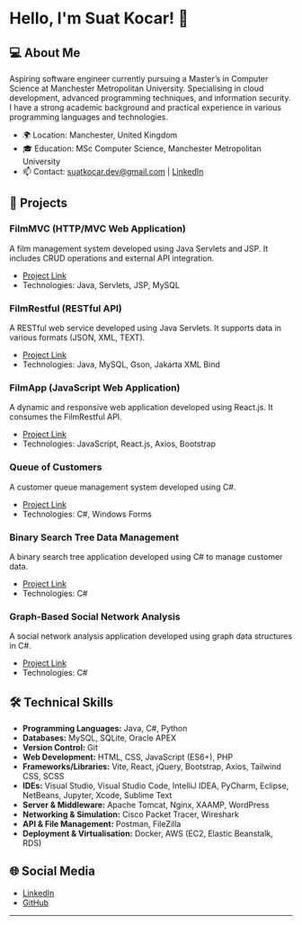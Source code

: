 # Hello, I'm Suat Kocar! 👋

## 💻 About Me
Aspiring software engineer currently pursuing a Master’s in Computer Science at Manchester Metropolitan University. Specialising in cloud development, advanced programming techniques, and information security. I have a strong academic background and practical experience in various programming languages and technologies.

- 🌍 Location: Manchester, United Kingdom
- 🎓 Education: MSc Computer Science, Manchester Metropolitan University
- 📫 Contact: suatkocar.dev@gmail.com | [LinkedIn](https://www.linkedin.com/in/suatkocar)

## 🚀 Projects
### FilmMVC (HTTP/MVC Web Application)
A film management system developed using Java Servlets and JSP. It includes CRUD operations and external API integration.
- [Project Link](https://github.com/suatkocar/FilmMVC)
- Technologies: Java, Servlets, JSP, MySQL

### FilmRestful (RESTful API)
A RESTful web service developed using Java Servlets. It supports data in various formats (JSON, XML, TEXT).
- [Project Link](https://github.com/suatkocar/FilmRestful)
- Technologies: Java, MySQL, Gson, Jakarta XML Bind

### FilmApp (JavaScript Web Application)
A dynamic and responsive web application developed using React.js. It consumes the FilmRestful API.
- [Project Link](https://github.com/suatkocar/FilmApp)
- Technologies: JavaScript, React.js, Axios, Bootstrap

### Queue of Customers
A customer queue management system developed using C#.
- [Project Link](https://github.com/suatkocar/QueueOfCustomers)
- Technologies: C#, Windows Forms

### Binary Search Tree Data Management
A binary search tree application developed using C# to manage customer data.
- [Project Link](https://github.com/suatkocar/BinarySearchTreeCustomerManagement)
- Technologies: C#

### Graph-Based Social Network Analysis
A social network analysis application developed using graph data structures in C#.
- [Project Link](https://github.com/suatkocar/GraphBasedSocialNetworkAnalysis)
- Technologies: C#

## 🛠️ Technical Skills
- **Programming Languages:** Java, C#, Python
- **Databases:** MySQL, SQLite, Oracle APEX
- **Version Control:** Git
- **Web Development:** HTML, CSS, JavaScript (ES6+), PHP
- **Frameworks/Libraries:** Vite, React, jQuery, Bootstrap, Axios, Tailwind CSS, SCSS
- **IDEs:** Visual Studio, Visual Studio Code, IntelliJ IDEA, PyCharm, Eclipse, NetBeans, Jupyter, Xcode, Sublime Text
- **Server & Middleware:** Apache Tomcat, Nginx, XAAMP, WordPress
- **Networking & Simulation:** Cisco Packet Tracer, Wireshark
- **API & File Management:** Postman, FileZilla
- **Deployment & Virtualisation:** Docker, AWS (EC2, Elastic Beanstalk, RDS)

## 🌐 Social Media
- [LinkedIn](https://www.linkedin.com/in/suatkocar)
- [GitHub](https://github.com/suatkocar)

---
